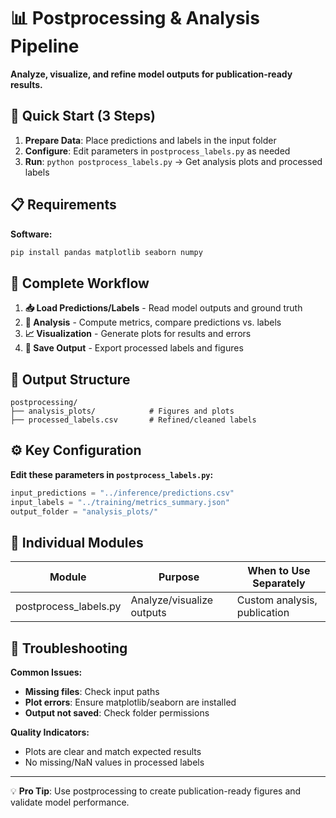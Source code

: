 # 📊 Postprocessing & Analysis Pipeline

**Analyze, visualize, and refine model outputs for publication-ready results.**

## 🚀 Quick Start (3 Steps)

1. **Prepare Data**: Place predictions and labels in the input folder
2. **Configure**: Edit parameters in `postprocess_labels.py` as needed
3. **Run**: `python postprocess_labels.py` → Get analysis plots and processed labels

## 📋 Requirements

**Software:**
```bash
pip install pandas matplotlib seaborn numpy
```

## 🔄 Complete Workflow

1. **📥 Load Predictions/Labels** - Read model outputs and ground truth
2. **🔬 Analysis** - Compute metrics, compare predictions vs. labels
3. **📈 Visualization** - Generate plots for results and errors
4. **💾 Save Output** - Export processed labels and figures

## 📁 Output Structure

```
postprocessing/
├── analysis_plots/            # Figures and plots
├── processed_labels.csv       # Refined/cleaned labels
```

## ⚙️ Key Configuration

**Edit these parameters in `postprocess_labels.py`:**

```python
input_predictions = "../inference/predictions.csv"
input_labels = "../training/metrics_summary.json"
output_folder = "analysis_plots/"
```

## 🔧 Individual Modules

| Module              | Purpose                        | When to Use Separately           |
|---------------------|--------------------------------|----------------------------------|
| postprocess_labels.py| Analyze/visualize outputs      | Custom analysis, publication     |

## 🔧 Troubleshooting

**Common Issues:**
- **Missing files**: Check input paths
- **Plot errors**: Ensure matplotlib/seaborn are installed
- **Output not saved**: Check folder permissions

**Quality Indicators:**
- Plots are clear and match expected results
- No missing/NaN values in processed labels

---

💡 **Pro Tip**: Use postprocessing to create publication-ready figures and validate model performance.

